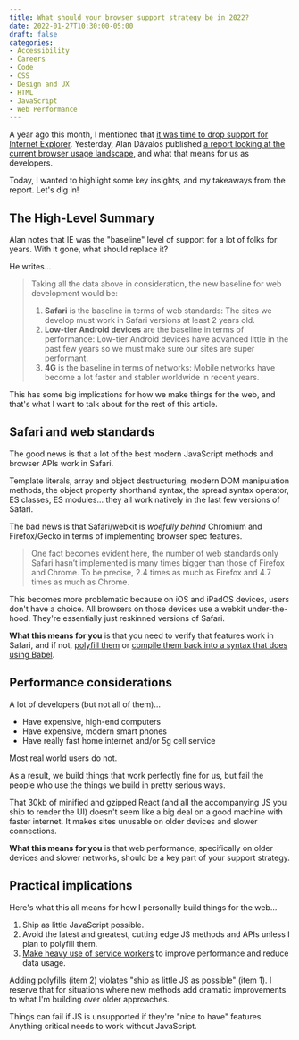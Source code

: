 ```yaml
---
title: What should your browser support strategy be in 2022?
date: 2022-01-27T10:30:00-05:00
draft: false
categories:
- Accessibility
- Careers
- Code
- CSS
- Design and UX
- HTML
- JavaScript
- Web Performance
---
```


A year ago this month, I mentioned that [it was time to drop support for Internet Explorer](/its-time-to-drop-ie-support/). Yesterday, Alan Dávalos published [a report looking at the current browser usage landscape](https://engineering.linecorp.com/en/blog/the-baseline-for-web-development-in-2022/), and what that means for us as developers.

Today, I wanted to highlight some key insights, and my takeaways from the report. Let's dig in!

## The High-Level Summary

Alan notes that IE was the "baseline" level of support for a lot of folks for years. With it gone, what should replace it?

He writes...

> Taking all the data above in consideration, the new baseline for web development would be:
> 
> 1. **Safari** is the baseline in terms of web standards: The sites we develop must work in Safari versions at least 2 years old.
> 2. **Low-tier Android devices** are the baseline in terms of performance: Low-tier Android devices have advanced little in the past few years so we must make sure our sites are super performant.
> 3. **4G** is the baseline in terms of networks: Mobile networks have become a lot faster and stabler worldwide in recent years.

This has some big implications for how we make things for the web, and that's what I want to talk about for the rest of this article.

## Safari and web standards

The good news is that a lot of the best modern JavaScript methods and browser APIs work in Safari.

Template literals, array and object destructuring, modern DOM manipulation methods, the object property shorthand syntax, the spread syntax operator, ES classes, ES modules... they all work natively in the last few versions of Safari.

The bad news is that Safari/webkit is _woefully behind_ Chromium and Firefox/Gecko in terms of implementing browser spec features.

> One fact becomes evident here, the number of web standards only Safari hasn’t implemented is many times bigger than those of Firefox and Chrome. To be precise, 2.4 times as much as Firefox and 4.7 times as much as Chrome.

This becomes more problematic because on iOS and iPadOS devices, users don't have a choice. All browsers on those devices use a webkit under-the-hood. They're essentially just reskinned versions of Safari.

**What this means for you** is that you need to verify that features work in Safari, and if not, [polyfill them](/whats-the-difference-between-polyfills-helper-functions-and-transpiling-in-javascript/) or [compile them back into a syntax that does using Babel](https://babeljs.io/).

## Performance considerations

A lot of developers (but not all of them)...

- Have expensive, high-end computers
- Have expensive, modern smart phones
- Have really fast home internet and/or 5g cell service

Most real world users do not.

As a result, we build things that work perfectly fine for us, but fail the people who use the things we build in pretty serious ways. 

That 30kb of minified and gzipped React (and all the accompanying JS you ship to render the UI) doesn't seem like a big deal on a good machine with faster internet. It makes sites unusable on older devices and slower connections.

**What this means for you** is that web performance, specifically on older devices and slower networks, should be a key part of your support strategy.

## Practical implications

Here's what this all means for how I personally build things for the web...

1. Ship as little JavaScript possible.
2. Avoid the latest and greatest, cutting edge JS methods and APIs unless I plan to polyfill them.
3. [Make heavy use of service workers](https://vanillajsguides.com/service-workers/) to improve performance and reduce data usage.

Adding polyfills (item 2) violates "ship as little JS as possible" (item 1). I reserve that for situations where new methods add dramatic improvements to what I'm building over older approaches.

Things can fail if JS is unsupported if they're "nice to have" features. Anything critical needs to work without JavaScript.